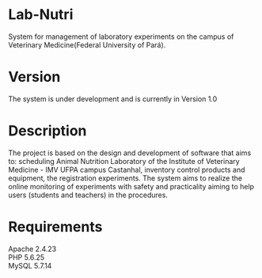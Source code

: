 # Lab-Nutri
System for management of laboratory experiments on the campus of Veterinary Medicine(Federal University of Pará).

# Version
The system is under development and is currently in Version 1.0

# Description
The project is based on the design and development of software that aims to: scheduling Animal Nutrition Laboratory of the Institute of Veterinary Medicine - IMV UFPA campus Castanhal, inventory control products and equipment, the registration experiments. The system aims to realize the online monitoring of experiments with safety and practicality aiming to help users (students and teachers) in the procedures.

# Requirements
Apache 2.4.23<br/> 
PHP 5.6.25 <br/>
MySQL 5.7.14<br/>
